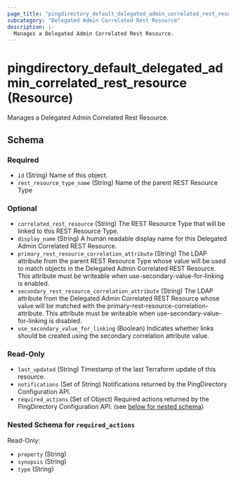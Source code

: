 ```yaml
---
page_title: "pingdirectory_default_delegated_admin_correlated_rest_resource Resource - terraform-provider-pingdirectory"
subcategory: "Delegated Admin Correlated Rest Resource"
description: |-
  Manages a Delegated Admin Correlated Rest Resource.
---
```


# pingdirectory_default_delegated_admin_correlated_rest_resource (Resource)

Manages a Delegated Admin Correlated Rest Resource.



<!-- schema generated by tfplugindocs -->
## Schema

### Required

- `id` (String) Name of this object.
- `rest_resource_type_name` (String) Name of the parent REST Resource Type

### Optional

- `correlated_rest_resource` (String) The REST Resource Type that will be linked to this REST Resource Type.
- `display_name` (String) A human readable display name for this Delegated Admin Correlated REST Resource.
- `primary_rest_resource_correlation_attribute` (String) The LDAP attribute from the parent REST Resource Type whose value will be used to match objects in the Delegated Admin Correlated REST Resource. This attribute must be writeable when use-secondary-value-for-linking is enabled.
- `secondary_rest_resource_correlation_attribute` (String) The LDAP attribute from the Delegated Admin Correlated REST Resource whose value will be matched with the primary-rest-resource-correlation-attribute. This attribute must be writeable when use-secondary-value-for-linking is disabled.
- `use_secondary_value_for_linking` (Boolean) Indicates whether links should be created using the secondary correlation attribute value.

### Read-Only

- `last_updated` (String) Timestamp of the last Terraform update of this resource.
- `notifications` (Set of String) Notifications returned by the PingDirectory Configuration API.
- `required_actions` (Set of Object) Required actions returned by the PingDirectory Configuration API. (see [below for nested schema](#nestedatt--required_actions))

<a id="nestedatt--required_actions"></a>
### Nested Schema for `required_actions`

Read-Only:

- `property` (String)
- `synopsis` (String)
- `type` (String)



